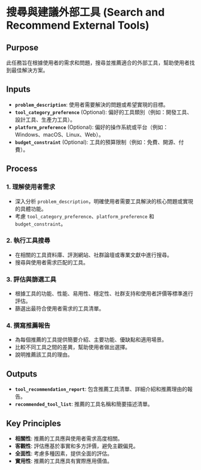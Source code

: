 <!-- Powered by BMAD™ Personal Assistant Expansion Pack -->

# 搜尋與建議外部工具 (Search and Recommend External Tools)

## Purpose

此任務旨在根據使用者的需求和問題，搜尋並推薦適合的外部工具，幫助使用者找到最佳解決方案。

## Inputs

- **`problem_description`**: 使用者需要解決的問題或希望實現的目標。
- **`tool_category_preference`** (Optional): 偏好的工具類別（例如：開發工具、設計工具、生產力工具）。
- **`platform_preference`** (Optional): 偏好的操作系統或平台（例如：Windows、macOS、Linux、Web）。
- **`budget_constraint`** (Optional): 工具的預算限制（例如：免費、開源、付費）。

## Process

### 1. 理解使用者需求

- 深入分析 `problem_description`，明確使用者需要工具解決的核心問題或實現的具體功能。
- 考慮 `tool_category_preference`、`platform_preference` 和 `budget_constraint`。

### 2. 執行工具搜尋

- 在相關的工具資料庫、評測網站、社群論壇或專業文獻中進行搜尋。
- 搜尋與使用者需求匹配的工具。

### 3. 評估與篩選工具

- 根據工具的功能、性能、易用性、穩定性、社群支持和使用者評價等標準進行評估。
- 篩選出最符合使用者需求的工具清單。

### 4. 撰寫推薦報告

- 為每個推薦的工具提供簡要介紹、主要功能、優缺點和適用場景。
- 比較不同工具之間的差異，幫助使用者做出選擇。
- 說明推薦該工具的理由。

## Outputs

- **`tool_recommendation_report`**: 包含推薦工具清單、詳細介紹和推薦理由的報告。
- **`recommended_tool_list`**: 推薦的工具名稱和簡要描述清單。

## Key Principles

- **相關性**: 推薦的工具應與使用者需求高度相關。
- **客觀性**: 評估應基於事實和多方評價，避免主觀偏見。
- **全面性**: 考慮多種因素，提供全面的評估。
- **實用性**: 推薦的工具應具有實際應用價值。

